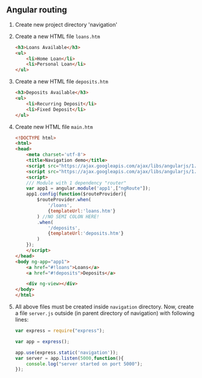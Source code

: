 ## Angular routing

1. Create new project directory 'navigation'
2. Create a new HTML file `loans.htm` 

    ```html
    <h3>Loans Available</h3>
    <ul>
        <li>Home Loan</li>
        <li>Personal Loan</li>
    </ul>
    ```

3.  Create a new HTML file `deposits.htm`

    ```html
    <h3>Deposits Available</h3>
    <ul>
        <li>Recurring Deposit</li>
        <li>Fixed Deposit</li>
    </ul>
    ```

4.  Create new HTML file `main.htm`

    ```html
    <!DOCTYPE html>
    <html>
    <head>
        <meta charset='utf-8'>
        <title>Navigation demo</title>
        <script src="https://ajax.googleapis.com/ajax/libs/angularjs/1.7.8/angular.min.js"></script>        
        <script src="https://ajax.googleapis.com/ajax/libs/angularjs/1.7.8/angular-route.js"></script>
        <script>
        /// Module with 1 dependency "router"
        var app1 = angular.module('app1',["ngRoute"]);
        app1.config(function($routeProvider){
            $routeProvider.when(
                '/loans',
                {templateUrl:'loans.htm'}
            ) //NO SEMI COLON HERE!
            .when(
                '/deposits',
                {templateUrl:'deposits.htm'}
            )
        });
        </script>
    </head>
    <body ng-app="app1">
        <a href="#!loans">Loans</a>
        <a href="#!deposits">Deposits</a>

        <div ng-view></div>
    </body>
    </html>
    ```
4.  All above files must be created inside `navigation` directory.
    Now, create a file `server.js` outside (in parent directory of navigation) with following lines:

    ```js
    var express = require("express");
    
    var app = express();
    
    app.use(express.static('navigation'));
    var server = app.listen(5000,function(){
        console.log("server started on port 5000");
    }); 
    ```